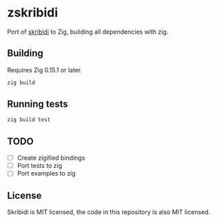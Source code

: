 # zskribidi

Port of [skribidi](https://github.com/memononen/Skribidi) to Zig, building all dependencies with zig.

## Building
Requires Zig 0.15.1 or later.

```sh
zig build
```

## Running tests
```sh
zig build test
```

## TODO
- [ ] Create zigified bindings
- [ ] Port tests to zig
- [ ] Port examples to zig

## License
Skribidi is MIT licensed, the code in this repository is also MIT licensed.